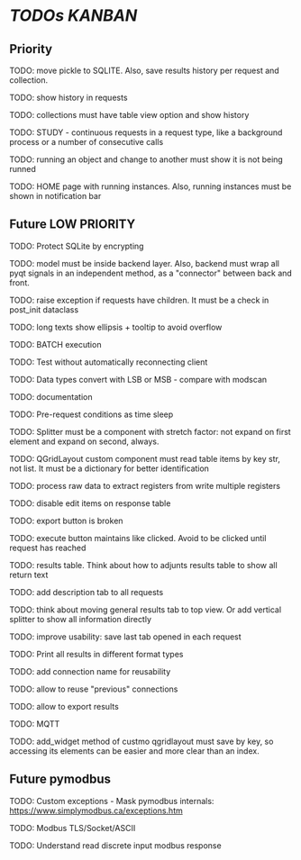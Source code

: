 # *TODOs KANBAN*

## Priority

TODO: move pickle to SQLITE. Also, save results history per request and collection.

TODO: show history in requests

TODO: collections must have table view option and show history

TODO: STUDY - continuous requests in a request type, like a background process or a number of consecutive calls

TODO: running an object and change to another must show it is not being runned

TODO: HOME page with running instances. Also, running instances must be shown in notification bar

## Future LOW PRIORITY

TODO: Protect SQLite by encrypting

TODO: model must be inside backend layer. Also, backend must wrap all pyqt signals in an independent method, as a "connector"
between back and front.

TODO: raise exception if requests have children. It must be a check in post_init dataclass

TODO: long texts show ellipsis + tooltip to avoid overflow

TODO: BATCH execution 

TODO: Test without automatically reconnecting client

TODO: Data types convert with LSB or MSB - compare with modscan

TODO: documentation

TODO: Pre-request conditions as time sleep

TODO: Splitter must be a component with stretch factor: not expand on first element and expand on second, always.

TODO: QGridLayout custom component must read table items by key str, not list. It must be a dictionary for better identification

TODO: process raw data to extract registers from write multiple registers

TODO: disable edit items on response table

TODO: export button is broken

TODO: execute button maintains like clicked. Avoid to be clicked until request has reached

TODO: results table. Think about how to adjunts results table to show all return text

TODO: add description tab to all requests

TODO: think about moving general results tab to top view. Or add vertical splitter to show all information directly

TODO: improve usability: save last tab opened in each request

TODO: Print all results in different format types

TODO: add connection name for reusability

TODO: allow to reuse "previous" connections

TODO: allow to export results

TODO: MQTT

TODO: add_widget method of custmo qgridlayout must save by key, so accessing its elements can be easier and more clear than an index.

## Future pymodbus

TODO: Custom exceptions - Mask pymodbus internals: https://www.simplymodbus.ca/exceptions.htm

TODO: Modbus TLS/Socket/ASCII

TODO: Understand read discrete input modbus response

